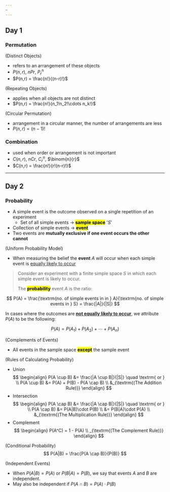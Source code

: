 ```yaml
---
~
---
```

## Day 1
### Permutation 
(Distinct Objects)
- refers to an arrangement of these objects
- $P(n,r)$, $nPr$, $P_r^n$
- $P(n,r) = \frac{n!}{(n-r)!}$

(Repeating Objects)
- applies when all objects are not distinct
- $P(n,r) = \frac{n!}{n_1!n_2!\cdots n_k!}$

(Circular Permutation)
- arrangement in a circular manner, the number of arrangements are less
- $P(n,r) = (n-1)!$

### Combination
- used when order or arrangement is not important
- $C(n,r)$, $nCr$, $C_r^n$, $\binom{n}{r}$
- $C(n,r) = \frac{n!}{r!(n-r)!}$
---

## Day 2
### Probability 
- A simple event is the outcome observed on a single repetition of an experiment
	- Set of all simple events -> <mark class="hltr-pink">**sample space**</mark> '$S$'
- Collection of simple events -> **<mark class="hltr-pink">event</mark>**
- Two events are **mutually exclusive if one event occurs the other cannot**

(Uniform Probability Model)
- When measuring the belief the **event** $A$ will occur when each simple event is <u>equally likely to occur</u>

> Consider an experiment with a finite simple space $S$ in which each simple event is likely to occur. 
> 
> The **<mark class="hltr-yellow">probability</mark>** event $A$ is the ratio:

$$
P(A) = \frac{\textrm{no. of simple events in in } A}{\textrm{no. of simple events in } S} = \frac{|A|}{|S|}
$$

In cases where the outcomes are **<u>not equally likely to occur</u>**, we attribute $P(A)$ to be the following:

$$
P(A) = P(A_1) + P(A_2) + \cdots + P(A_n) 
$$

(Complements of Events)
- All events in the sample space <mark class="hltr-red">**except**</mark> the sample event

(Rules of Calculating Probability)
- Union
$$
	\begin{align}
		P(A \cup B) &= \frac{|A \cup B|}{|S|} \quad \textrm{ or } \\
		P(A \cup B) &=  P(A) + P(B) - P(A \cap B) \\
		&_{\textrm{(The Addition Rule)}}
	\end{align}
$$
- Intersection
$$
	\begin{align}
		P(A \cap B) &= \frac{|A \cap B|}{|S|} \quad \textrm{ or } \\
		P(A \cap B) &=  P(A|B)\cdot P(B) \\ 
		&= P(B|A)\cdot P(A) \\
		&_{\textrm{(The Multiplication Rule)}}
	\end{align}
$$
- Complement
$$
	\begin{align}
		P(A^C) = 1 - P(A) \\
		_{\textrm{(The Complement Rule)}}
	\end{align}
$$

(Conditional Probability)
$$
	P(A|B) = \frac{P(A \cap B)}{P(B)}
$$

(Independent Events)
- When $P(A|B) = P(A)$ or $P(B|A) = P(B)$, we say that events $A$ and $B$ are independent.
- May also be independent if $P(A \cap B) = P(A)\cdot P(B)$


